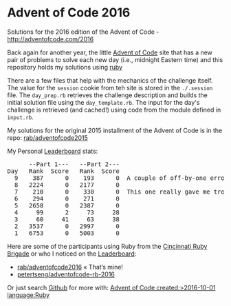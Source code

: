 # Advent of Code 2016 #

Solutions for the 2016 edition of the Advent of Code - http://adventofcode.com/2016

Back again for another year, the little [Advent of Code] site that has a new pair of problems to solve each new day (i.e., midnight Eastern time) and this repository holds my solutions using [ruby](http://ruby-lang.org)

There are a few files that help with the mechanics of the challenge itself. The value for the `session` cookie from teh site is stored in the `./.session` file. The `day_prep.rb` retrieves the challenge description and builds the initial solution file using the `day_template.rb`. The input for the day's challenge is retrieved (and cached!) using code from the module defined in `input.rb`.

My solutions for the original 2015 installment of the Advent of Code is in the repo: [rab/adventofcode2015](https://github.com/rab/adventofcode2015)

My Personal [Leaderboard] stats:

<pre>
      --Part 1---   --Part 2---
Day   Rank  Score   Rank  Score
  9    387      0    193      0  A couple of off-by-one errors slowed me down
  8   2224      0   2177      0
  7    210      0    330      0  This one really gave me trouble. 3rd answer for * and 2nd for **
  6    294      0    271      0
  5   2658      0   2387      0
  4     99      2     73     28
  3     60     41     63     38
  2   3537      0   2997      0
  1   6753      0   5003      0
</pre>

Here are some of the participants using Ruby from the [Cincinnati Ruby Brigade] or who I noticed on the [Leaderboard]:

* [rab/adventofcode2016](https://github.com/rab/adventofcode2016) &laquo;&nbsp;That&rsquo;s&nbsp;mine!
* [petertseng/adventofcode-rb-2016](https://github.com/petertseng/adventofcode-rb-2016)

Or just search [Github] for more with: [Advent of Code created:>2016-10-01 language:Ruby](https://github.com/search?utf8=%E2%9C%93&q=Advent+of+Code+created%3A%3E2016-10-01+language%3ARuby&type=Repositories&ref=advsearch&l=Ruby)

[Advent of Code]: http://www.adventofcode.com/2016/
[Leaderboard]: http://www.adventofcode.com/2016/leaderboard
[Stats]: http://www.adventofcode.com/2016/stats
[Github]: http://github.com/
[Cincinnati Ruby Brigade]: http://cincyrb.com/
